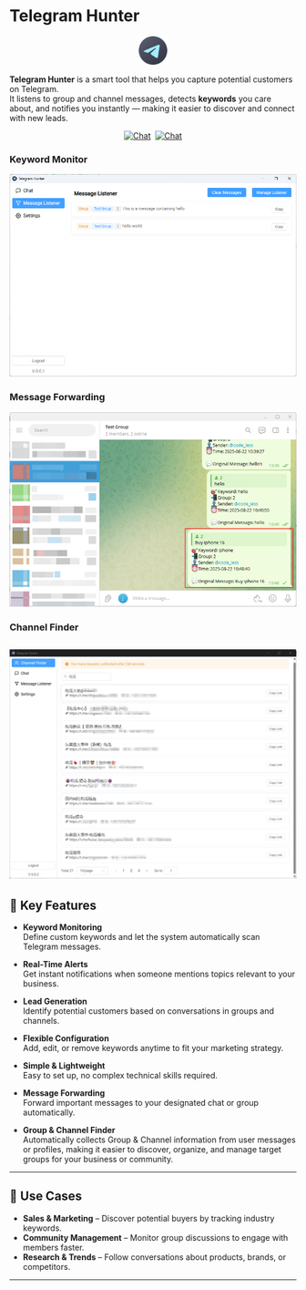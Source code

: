 # Telegram Hunter

<div align="center">
<img src="docs/screenshot/logo.png" style="width:50px"/>
</div>

**Telegram Hunter** is a smart tool that helps you capture potential customers on Telegram.  
It listens to group and channel messages, detects **keywords** you care about, and notifies you instantly — making it
easier to discover and connect with new leads.

<div style="display: flex;align-items: center;justify-content:center;gap: 8px">
    <a href="./readme_zh.md">
    <img src="https://img.shields.io/badge/%E4%B8%AD%E6%96%87%E7%89%88-e71b24?&color=e71b24&sanitize=true" alt="Chat">
    </a>
    <a href="https://t.me/jenkins_pro">
    <img src="https://img.shields.io/badge/%40jenkins__pro-25a4e3?logo=telegram&logoColor=white&sanitize=true" alt="Chat">
    </a>
</div>

### Keyword Monitor
![Telegram Hunter Screenshot](docs/screenshot/telegram-hunter.png)


### Message Forwarding
![Telegram Hunter Screenshot](docs/screenshot/alert.png)


### Channel Finder

![a](./docs/screenshot/channel_finder.png)
---

## 🚀 Key Features

- **Keyword Monitoring**  
  Define custom keywords and let the system automatically scan Telegram messages.

- **Real-Time Alerts**  
  Get instant notifications when someone mentions topics relevant to your business.

- **Lead Generation**  
  Identify potential customers based on conversations in groups and channels.

- **Flexible Configuration**  
  Add, edit, or remove keywords anytime to fit your marketing strategy.

- **Simple & Lightweight**  
  Easy to set up, no complex technical skills required.

- **Message Forwarding**  
  Forward important messages to your designated chat or group automatically.

- **Group & Channel Finder**  
  Automatically collects Group & Channel information from user messages or profiles, making it easier to discover,
  organize, and manage target groups for your business or community.

---

## 🎯 Use Cases

- **Sales & Marketing** – Discover potential buyers by tracking industry keywords.
- **Community Management** – Monitor group discussions to engage with members faster.
- **Research & Trends** – Follow conversations about products, brands, or competitors.

---


